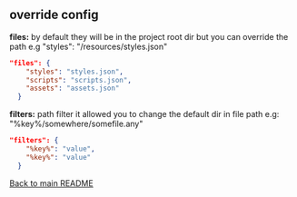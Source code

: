 
## override config

**files:** by default they will be in the project root dir but you can override the path e.g "styles": "/resources/styles.json"
```json
"files": {
    "styles": "styles.json",
    "scripts": "scripts.json",
    "assets": "assets.json"
  }
```


**filters:** path filter it allowed you to change the default dir in file path e.g:
"%key%/somewhere/somefile.any"

```json
"filters": {
    "%key%": "value",
    "%key%": "value"
  }
```



[Back to main README](README.md)
